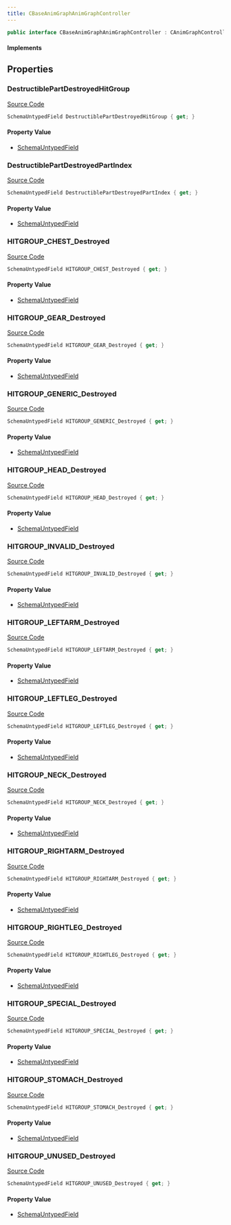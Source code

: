 ```yaml
---
title: CBaseAnimGraphAnimGraphController
---
```


```csharp
public interface CBaseAnimGraphAnimGraphController : CAnimGraphControllerBase, ISchemaClass<CAnimGraphControllerBase>, ISchemaClass<CBaseAnimGraphAnimGraphController>, ISchemaField, ISchemaClass, INativeHandle
```

#### Implements

## Properties

### DestructiblePartDestroyedHitGroup

[Source Code](https://github.com/swiftly-solution/swiftlys2/blob/main/managed/src/SwiftlyS2.Generated/Schemas/Interfaces/CBaseAnimGraphAnimGraphController.cs#L18)

```csharp
SchemaUntypedField DestructiblePartDestroyedHitGroup { get; }
```

#### Property Value

- [SchemaUntypedField](/docs/api/shared/schemas/schemauntypedfield)

### DestructiblePartDestroyedPartIndex

[Source Code](https://github.com/swiftly-solution/swiftlys2/blob/main/managed/src/SwiftlyS2.Generated/Schemas/Interfaces/CBaseAnimGraphAnimGraphController.cs#L21)

```csharp
SchemaUntypedField DestructiblePartDestroyedPartIndex { get; }
```

#### Property Value

- [SchemaUntypedField](/docs/api/shared/schemas/schemauntypedfield)

### HITGROUP_CHEST_Destroyed

[Source Code](https://github.com/swiftly-solution/swiftlys2/blob/main/managed/src/SwiftlyS2.Generated/Schemas/Interfaces/CBaseAnimGraphAnimGraphController.cs#L33)

```csharp
SchemaUntypedField HITGROUP_CHEST_Destroyed { get; }
```

#### Property Value

- [SchemaUntypedField](/docs/api/shared/schemas/schemauntypedfield)

### HITGROUP_GEAR_Destroyed

[Source Code](https://github.com/swiftly-solution/swiftlys2/blob/main/managed/src/SwiftlyS2.Generated/Schemas/Interfaces/CBaseAnimGraphAnimGraphController.cs#L57)

```csharp
SchemaUntypedField HITGROUP_GEAR_Destroyed { get; }
```

#### Property Value

- [SchemaUntypedField](/docs/api/shared/schemas/schemauntypedfield)

### HITGROUP_GENERIC_Destroyed

[Source Code](https://github.com/swiftly-solution/swiftlys2/blob/main/managed/src/SwiftlyS2.Generated/Schemas/Interfaces/CBaseAnimGraphAnimGraphController.cs#L27)

```csharp
SchemaUntypedField HITGROUP_GENERIC_Destroyed { get; }
```

#### Property Value

- [SchemaUntypedField](/docs/api/shared/schemas/schemauntypedfield)

### HITGROUP_HEAD_Destroyed

[Source Code](https://github.com/swiftly-solution/swiftlys2/blob/main/managed/src/SwiftlyS2.Generated/Schemas/Interfaces/CBaseAnimGraphAnimGraphController.cs#L30)

```csharp
SchemaUntypedField HITGROUP_HEAD_Destroyed { get; }
```

#### Property Value

- [SchemaUntypedField](/docs/api/shared/schemas/schemauntypedfield)

### HITGROUP_INVALID_Destroyed

[Source Code](https://github.com/swiftly-solution/swiftlys2/blob/main/managed/src/SwiftlyS2.Generated/Schemas/Interfaces/CBaseAnimGraphAnimGraphController.cs#L24)

```csharp
SchemaUntypedField HITGROUP_INVALID_Destroyed { get; }
```

#### Property Value

- [SchemaUntypedField](/docs/api/shared/schemas/schemauntypedfield)

### HITGROUP_LEFTARM_Destroyed

[Source Code](https://github.com/swiftly-solution/swiftlys2/blob/main/managed/src/SwiftlyS2.Generated/Schemas/Interfaces/CBaseAnimGraphAnimGraphController.cs#L39)

```csharp
SchemaUntypedField HITGROUP_LEFTARM_Destroyed { get; }
```

#### Property Value

- [SchemaUntypedField](/docs/api/shared/schemas/schemauntypedfield)

### HITGROUP_LEFTLEG_Destroyed

[Source Code](https://github.com/swiftly-solution/swiftlys2/blob/main/managed/src/SwiftlyS2.Generated/Schemas/Interfaces/CBaseAnimGraphAnimGraphController.cs#L45)

```csharp
SchemaUntypedField HITGROUP_LEFTLEG_Destroyed { get; }
```

#### Property Value

- [SchemaUntypedField](/docs/api/shared/schemas/schemauntypedfield)

### HITGROUP_NECK_Destroyed

[Source Code](https://github.com/swiftly-solution/swiftlys2/blob/main/managed/src/SwiftlyS2.Generated/Schemas/Interfaces/CBaseAnimGraphAnimGraphController.cs#L51)

```csharp
SchemaUntypedField HITGROUP_NECK_Destroyed { get; }
```

#### Property Value

- [SchemaUntypedField](/docs/api/shared/schemas/schemauntypedfield)

### HITGROUP_RIGHTARM_Destroyed

[Source Code](https://github.com/swiftly-solution/swiftlys2/blob/main/managed/src/SwiftlyS2.Generated/Schemas/Interfaces/CBaseAnimGraphAnimGraphController.cs#L42)

```csharp
SchemaUntypedField HITGROUP_RIGHTARM_Destroyed { get; }
```

#### Property Value

- [SchemaUntypedField](/docs/api/shared/schemas/schemauntypedfield)

### HITGROUP_RIGHTLEG_Destroyed

[Source Code](https://github.com/swiftly-solution/swiftlys2/blob/main/managed/src/SwiftlyS2.Generated/Schemas/Interfaces/CBaseAnimGraphAnimGraphController.cs#L48)

```csharp
SchemaUntypedField HITGROUP_RIGHTLEG_Destroyed { get; }
```

#### Property Value

- [SchemaUntypedField](/docs/api/shared/schemas/schemauntypedfield)

### HITGROUP_SPECIAL_Destroyed

[Source Code](https://github.com/swiftly-solution/swiftlys2/blob/main/managed/src/SwiftlyS2.Generated/Schemas/Interfaces/CBaseAnimGraphAnimGraphController.cs#L60)

```csharp
SchemaUntypedField HITGROUP_SPECIAL_Destroyed { get; }
```

#### Property Value

- [SchemaUntypedField](/docs/api/shared/schemas/schemauntypedfield)

### HITGROUP_STOMACH_Destroyed

[Source Code](https://github.com/swiftly-solution/swiftlys2/blob/main/managed/src/SwiftlyS2.Generated/Schemas/Interfaces/CBaseAnimGraphAnimGraphController.cs#L36)

```csharp
SchemaUntypedField HITGROUP_STOMACH_Destroyed { get; }
```

#### Property Value

- [SchemaUntypedField](/docs/api/shared/schemas/schemauntypedfield)

### HITGROUP_UNUSED_Destroyed

[Source Code](https://github.com/swiftly-solution/swiftlys2/blob/main/managed/src/SwiftlyS2.Generated/Schemas/Interfaces/CBaseAnimGraphAnimGraphController.cs#L54)

```csharp
SchemaUntypedField HITGROUP_UNUSED_Destroyed { get; }
```

#### Property Value

- [SchemaUntypedField](/docs/api/shared/schemas/schemauntypedfield)


